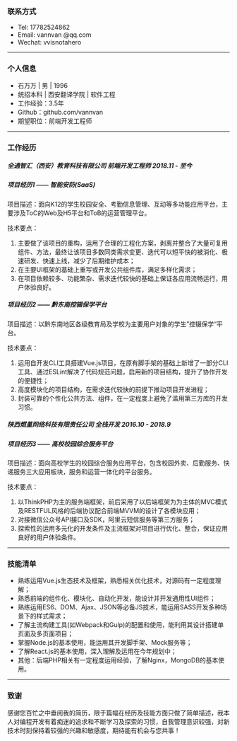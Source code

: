 ​	

### 联系方式

- Tel: 17782524862	
- Email: vannvan @qq.com
- Wechat: vvisnotahero

------

### 个人信息

- 石万万 | 男 | 1996
- 统招本科 | 西安翻译学院 | 软件工程
- 工作经验：3.5年
- Github：github.com/vannvan
- 期望职位：前端开发工程师

------

### 工作经历

##### 全通智汇（西安）教育科技有限公司                      前端开发工程师                                                       2018.11 - 至今

##### 项目经历1  —— 智能安防(SaaS)

项目描述：面向K12的学生校园安全、考勤信息管理、互动等多功能应用平台，主要涉及ToC的Web及H5平台和ToB的运营管理平台。

技术要点：

1. 主要做了该项目的重构，运用了合理的工程化方案，剥离并整合了大量可复用组件、方法，最终让该项目多数同类需求变更、迭代可以短平快的被消化、极速研发、快速上线，减少了后期维护成本；
2. 在主要UI框架的基础上重写或开发公共组件库，满足多样化需求；
3. 在项目依赖较多、功能繁杂、需求迭代较快的基础上保证各应用流畅运行，用户体验良好。

##### 项目经历2 —— 黔东南控辍保学平台

项目描述：以黔东南地区各级教育局及学校为主要用户对象的学生”控辍保学“平台。

技术要点：

1. 运用自开发CLI工具搭建Vue.js项目，在原有脚手架的基础上新增了一部分CLI工具、通过ESLint解决了代码规范问题，启用新的项目结构，提升了协作开发的便捷性；
2. 高度模块化的项目结构，在需求迭代较快的前提下推动项目开发进程；
3. 封装可靠的个性化公共方法、组件，在一定程度上避免了滥用第三方库的开发习惯。

##### 陕西燃堇网络科技有限责任公司                              全栈开发                                                              2016.10 - 2018.9

##### 项目经历3 —— 高校校园综合服务平台

项目描述：面向高校学生的校园综合服务应用平台，包含校园外卖、后勤服务、快递服务三大应用板块，服务和运营一体化的平台服务。

技术要点：

1. 以ThinkPHP为主的服务端框架，前后采用了以后端框架为为主体的MVC模式及RESTFUL风格的后端协议配合前端MVVM的设计了各模块应用；
2. 对接微信公众号API接口及SDK，阿里云短信服务等第三方服务；
3. 探索性的运用多元化的开发条件及主流框架对项目进行优化、整合，保证应用良好的用户体验条件。

------

### 技能清单

- 熟练运用Vue.js生态技术及框架，熟悉相关优化技术，对源码有一定程度理解；
- 熟悉前端的组件化、模块化、自动化开发，能设计并开发通用性UI组件；
- 熟练运用ES6、DOM、Ajax、JSON等必备JS技术，能运用SASS开发多种场景下的样式需求；
- 了解主流构建工具(如Webpack和Gulp)的配置和使用，能利用其设计搭建单页面及多页面项目；
- 掌握Node.js的基本使用，能运用其开发脚手架、Mock服务等；
- 了解React.js的基本使用，深入理解及运用在今年规划中；
- 其他：后端PHP相关有一定程度运用经验，了解Nginx，MongoDB的基本使用。

------

### 致谢

感谢您百忙之中垂阅我的简历，限于篇幅在经历及技能方面只做了简单描述，我本人对编程开发有着痴迷的追求和不断学习及探索的习惯，自我管理意识较强，对新技术时刻保持着较强的兴趣和敏感度，期待能有机会与您共事！